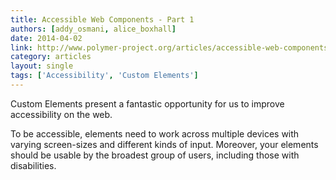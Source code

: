 ```yaml
---
title: Accessible Web Components - Part 1
authors: [addy_osmani, alice_boxhall]
date: 2014-04-02
link: http://www.polymer-project.org/articles/accessible-web-components.html
category: articles
layout: single
tags: ['Accessibility', 'Custom Elements']
---
```


Custom Elements present a fantastic opportunity for us to improve accessibility
on the web.

To be accessible, elements need to work across multiple devices with varying
screen-sizes and different kinds of input. Moreover, your elements should be
usable by the broadest group of users, including those with disabilities.
